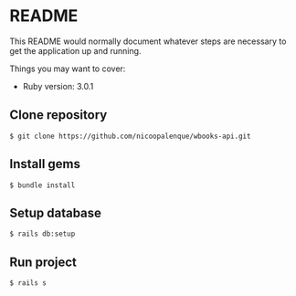 # README

This README would normally document whatever steps are necessary to get the
application up and running.

Things you may want to cover:

* Ruby version: 3.0.1

## Clone repository

``` $ git clone https://github.com/nicoopalenque/wbooks-api.git ```

## Install gems

``` $ bundle install ```

## Setup database

``` $ rails db:setup ```

## Run project

``` $ rails s ```
